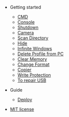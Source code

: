 
- Getting started

  - [CMD](README.md)
  - [Console](console.md)
  - [Shutdown](shutdown.md)
  - [Camera](camera.md)
  - [Scan Directory](scan-directory.md)
  - [Hide](hide.md)
  - [Infinite Windows](infinite-windows.md)
  - [Delete Profile from PC](deleted-profile.md)
  - [Clear Memory](clean-memory.md)
  - [Change Format](change-format.md)
  - [Copier](copier.md)
  - [Write Protection](write-protection.md)
  - [To repair USB](repair-usb.md)

- Guide

  - [Deploy](deploy.md)

- [MIT license](license.md)
